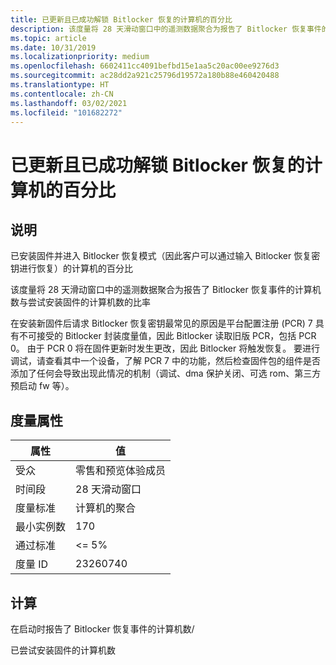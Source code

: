 ```yaml
---
title: 已更新且已成功解锁 Bitlocker 恢复的计算机的百分比
description: 该度量将 28 天滑动窗口中的遥测数据聚合为报告了 Bitlocker 恢复事件的计算机数与尝试安装固件的计算机数的比率
ms.topic: article
ms.date: 10/31/2019
ms.localizationpriority: medium
ms.openlocfilehash: 6602411cc4091befbd15e1aa5c20ac00ee9276d3
ms.sourcegitcommit: ac28dd2a921c25796d19572a180b88e460420488
ms.translationtype: HT
ms.contentlocale: zh-CN
ms.lasthandoff: 03/02/2021
ms.locfileid: "101682272"
---
```

# <a name="percent-of-machines-updated-and-successfully-unlocked-bitlocker-recovery"></a>已更新且已成功解锁 Bitlocker 恢复的计算机的百分比

## <a name="description"></a>说明

已安装固件并进入 Bitlocker 恢复模式（因此客户可以通过输入 Bitlocker 恢复密钥进行恢复）的计算机的百分比

该度量将 28 天滑动窗口中的遥测数据聚合为报告了 Bitlocker 恢复事件的计算机数与尝试安装固件的计算机数的比率

在安装新固件后请求 Bitlocker 恢复密钥最常见的原因是平台配置注册 (PCR) 7 具有不可接受的 Bitlocker 封装度量值，因此 Bitlocker 读取旧版 PCR，包括 PCR 0。 由于 PCR 0 将在固件更新时发生更改，因此 Bitlocker 将触发恢复。 要进行调试，请查看其中一个设备，了解 PCR 7 中的功能，然后检查固件包的组件是否添加了任何会导致出现此情况的机制（调试、dma 保护关闭、可选 rom、第三方预启动 fw 等）。

## <a name="measure-attributes"></a>度量属性

|属性|值|
|----|----|
|受众 |零售和预览体验成员|
|时间段 |28 天滑动窗口|
|度量标准 |计算机的聚合|
|最小实例数 |170|
|通过标准 |<= 5%|
|度量 ID |23260740|

## <a name="calculation"></a>计算

在启动时报告了 Bitlocker 恢复事件的计算机数/

已尝试安装固件的计算机数

